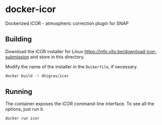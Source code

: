 # docker-icor
Dockerized iCOR - atmospheric correction plugin for SNAP

## Building

Download the iCOR installer for Linux https://info.vito.be/download-icor-submission and store in this directory.

Modify the name of the installer in the `Dockerfile`, if necessary.

```bash
docker build -t dhigras/icor
```

## Running

The container exposes the iCOR command-line interface. To see all the options, just run it.

```bash
docker run icor
```
